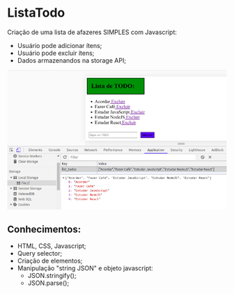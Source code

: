 # ListaTodo
Criação de uma lista de afazeres SIMPLES com Javascript:

* Usuário pode adicionar ítens;
* Usuário pode excluir ítens;
* Dados armazenandos na storage API;

![](print.png)

## Conhecimentos:
* HTML, CSS, Javascript;
* Query selector;
* Criação de elementos;
* Manipulação "string JSON" e objeto javascript:
    - JSON.stringify();
    - JSON.parse();